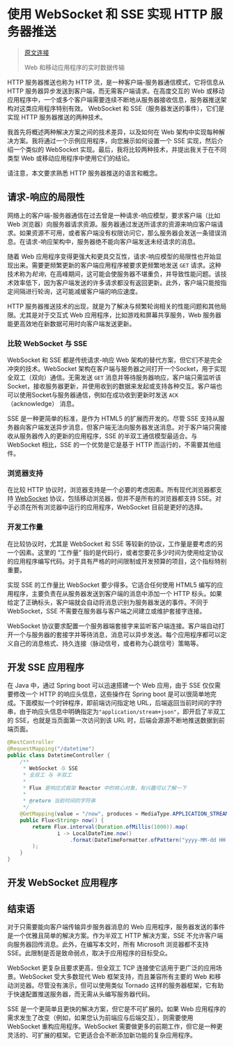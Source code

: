 # 使用 WebSocket 和 SSE 实现 HTTP 服务器推送

> [原文连接](https://www.ibm.com/developerworks/cn/web/wa-http-server-push-with-websocket-sse/index.html)
>
> Web 和移动应用程序的实时数据传输

HTTP 服务器推送也称为 HTTP 流，是一种客户端-服务器通信模式，它将信息从 HTTP 服务器异步发送到客户端，而无需客户端请求。在高度交互的 Web 或移动应用程序中，一个或多个客户端需要连续不断地从服务器接收信息，服务器推送架构对这类应用程序特别有效。 WebSocket 和 SSE（服务器发送的事件），它们是实现 HTTP 服务器推送的两种技术。

我首先将概述两种解决方案之间的技术差异，以及如何在 Web 架构中实现每种解决方案。我将通过一个示例应用程序，向您展示如何设置一个 SSE 实现，然后介绍一个类似的 WebSocket 实现。最后，我将比较两种技术，并提出我关于在不同类型 Web 或移动应用程序中使用它们的结论。

请注意，本文要求熟悉 HTTP 服务器推送的语言和概念。

## 请求-响应的局限性

网络上的客户端-服务器通信在过去曾是一种请求-响应模型，要求客户端（比如 Web 浏览器）向服务器请求资源。服务器通过发送所请求的资源来响应客户端请求。如果资源不可用，或者客户端没有权限访问它，那么服务器会发送一条错误消息。在请求-响应架构中，服务器绝不能向客户端发送未经请求的消息。

随着 Web 应用程序变得更强大和更具交互性，请求-响应模型的局限性也开始显现出来。需要更频繁更新的客户端应用程序被要求更频繁地发送 `GET` 请求。这种技术称为*轮询*，在高峰期间，这可能会使服务器不堪重负，并导致性能问题。该技术效率低下，因为客户端发送的许多请求都没有返回更新。此外，客户端只能按指定间隔进行轮询，这可能减缓客户端的响应速度。

HTTP 服务器推送技术的出现，就是为了解决与频繁轮询相关的性能问题和其他局限。尤其是对于交互式 Web 应用程序，比如游戏和屏幕共享服务，Web 服务器能更高效地在新数据可用时向客户端发送更新。

### 比较 WebSocket 与 SSE

WebSocket 和 SSE 都是传统请求-响应 Web 架构的替代方案，但它们不是完全冲突的技术。WebSocket 架构在客户端与服务器之间打开一个Socket，用于实现全双工（双向）通信。无需发送 `GET` 消息并等待服务器响应，客户端只需监听该Socket，接收服务器更新，并使用收到的数据来发起或支持各种交互。客户端也可以使用Socket与服务器通信，例如在成功收到更新时发送 `ACK` （acknowledge） 消息。

SSE 是一种更简单的标准，是作为 HTML5 的扩展而开发的。尽管 SSE 支持从服务器向客户端发送异步消息，但客户端无法向服务器发送消息。对于客户端只需接收从服务器传入的更新的应用程序，SSE 的半双工通信模型最适合。与 WebSocket 相比，SSE 的一个优势是它是基于 HTTP 而运行的，不需要其他组件。

### 浏览器支持

在比较 HTTP 协议时，浏览器支持是一个必要的考虑因素。所有现代浏览器都支持 [WebSocket](http://caniuse.com/#feat=WebSockets) 协议，包括移动浏览器，但并不是所有的浏览器都支持 SSE。对于必须在所有浏览器中运行的应用程序，WebSocket 目前是更好的选择。

### 开发工作量

在比较协议时，尤其是 WebSocket 和 SSE 等较新的协议，工作量是要考虑的另一个因素。这里的 “工作量” 指的是代码行，或者您要花多少时间为使用给定协议的应用程序编写代码。对于具有严格的时间限制或开发预算的项目，这个指标特别重要。

实现 SSE 的工作量比 WebSocket 要少得多。它适合任何使用 HTML5 编写的应用程序，主要负责在从服务器发送到客户端的消息中添加一个 HTTP 标头。如果给定了正确标头，客户端就会自动将消息识别为服务器发送的事件。不同于 WebSocket，SSE 不需要在服务器与客户端之间建立或维护套接字连接。

WebSocket 协议要求配置一个服务器端套接字来监听客户端连接。客户端自动打开一个与服务器的套接字并等待消息，消息可以异步发送。每个应用程序都可以定义自己的消息格式、持久连接（脉动信号，或者称为心跳信号）策略等。

## 开发 SSE 应用程序

在 Java 中，通过 Spring boot 可以迅速搭建一个 Web 应用，由于 SSE 仅仅需要修改一个 HTTP 的响应头信息，这些操作在  Spring boot 是可以很简单地完成。下面模拟一个时钟程序，即前端访问指定地 URL，后端返回当前时间的字符串，由于响应头信息中明确指定为`"application/stream+json"`，即开启了半双工的 SSE，也就是当页面第一次访问到该 URL 时，后端会源源不断地推送数据到前端页面。

```java
@RestController
@RequestMapping("/datetime")
public class DatetimeController {
    /**
     * WebSocket 与 SSE
     * 全双工 与 半双工
     * 
     * Flux 是响应式框架 Reactor 中的核心对象，有兴趣可以了解一下
     * 
     * @return 当前时间的字符串
     */
    @GetMapping(value = "/now", produces = MediaType.APPLICATION_STREAM_JSON_VALUE)
    public Flux<String> now() {
        return Flux.interval(Duration.ofMillis(1000)).map(
                i -> LocalDateTime.now()
            		.format(DateTimeFormatter.ofPattern("yyyy-MM-dd HH:mm:ss")) + "\n\n"
        );
    }
}
```



## 开发 WebSocket 应用程序







## 结束语

对于只需要能向客户端传输异步服务器消息的 Web 应用程序，服务器发送的事件是一个优雅且简单的解决方案。作为半双工 HTTP 解决方案，SSE 不允许客户端向服务器回传消息。此外，在编写本文时，所有 Microsoft 浏览器都不支持 SSE。此限制是否是致命弱点，取决于应用程序的目标受众。

WebSocket 更复杂且要求更高，但全双工 TCP 连接使它适用于更广泛的应用场景。WebSocket 受大多数现代 Web 框架支持，而且兼容所有主要的 Web 和移动浏览器。尽管没有演示，但可以使用类似 Tornado 这样的服务器框架，它有助于快速配置推送服务器，而无需从头编写服务器代码。

SSE 是一个更简单且更快的解决方案，但它是不可扩展的。如果 Web 应用程序的需求发生了改变（例如，如果您认为前端应与后端交互），则需要使用 WebSocket 重构应用程序。WebSocket 需要做更多的前期工作，但它是一种更灵活的、可扩展的框架。它更适合会不断添加新功能的复杂应用程序。